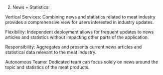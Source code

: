 2. News + Statistics:

Vertical Services: Combining news and statistics related to meat industry provides a comprehensive view for users interested in industry updates.

Flexibility: Independent deployment allows for frequent updates to news articles and statistics without impacting other parts of the application.

Responsibility: Aggregates and presents current news articles and statistical data relevant to the meat industry.

Autonomous Teams: Dedicated team can focus solely on news around the topic and statistics of the meat products.
